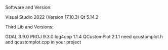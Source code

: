 Software and Version:

Visual Studio 2022 (Version 17.10.3)
Qt 5.14.2

Third Lib and Versions:

GDAL 3.9.0
PROJ 9.3.0
log4cpp 1.1.4
QCustomPlot 2.1.1 need qcustomplot.h and qcustomplot.cpp in your project
